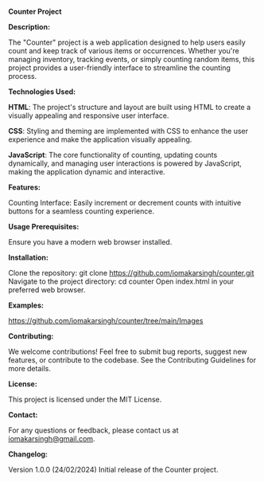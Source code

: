 **Counter Project**

**Description:**

The "Counter" project is a web application designed to help users easily count and keep track of various items or occurrences. Whether you're managing inventory, tracking events, or simply counting random items, this project provides a user-friendly interface to streamline the counting process.

**Technologies Used:**

**HTML**: The project's structure and layout are built using HTML to create a visually appealing and responsive user interface.

**CSS**: Styling and theming are implemented with CSS to enhance the user experience and make the application visually appealing.

**JavaScript**: The core functionality of counting, updating counts dynamically, and managing user interactions is powered by JavaScript, making the application dynamic and interactive.

**Features:**

Counting Interface: Easily increment or decrement counts with intuitive buttons for a seamless counting experience.

**Usage Prerequisites:**

Ensure you have a modern web browser installed.

**Installation:**

Clone the repository: git clone https://github.com/iomakarsingh/counter.git
Navigate to the project directory: cd counter
Open index.html in your preferred web browser.

**Examples:**

https://github.com/iomakarsingh/counter/tree/main/Images

**Contributing:**

We welcome contributions! Feel free to submit bug reports, suggest new features, or contribute to the codebase. See the Contributing Guidelines for more details.

**License:**

This project is licensed under the MIT License.

**Contact:**

For any questions or feedback, please contact us at iomakarsingh@gmail.com.

**Changelog:**

Version 1.0.0 (24/02/2024)
Initial release of the Counter project.
